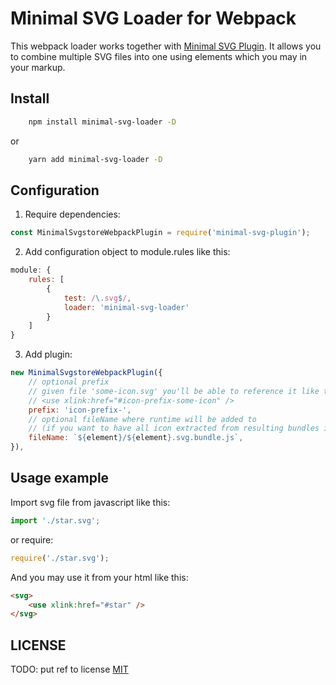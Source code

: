 # Minimal SVG Loader for Webpack
This webpack loader works together with [Minimal SVG Plugin](https://github.com/playbuzz/webpack-minimal-svgstore-plugin). 
It allows you to combine multiple SVG files into one using <symbol> elements which you may <use> in your markup.

## Install

```bash
    npm install minimal-svg-loader -D
```
or
```bash
    yarn add minimal-svg-loader -D
```

## Configuration

1. Require dependencies:
```js
const MinimalSvgstoreWebpackPlugin = require('minimal-svg-plugin');
```
2. Add configuration object to module.rules like this:
```javascript
module: {
    rules: [
        {
            test: /\.svg$/,
            loader: 'minimal-svg-loader'
        }
    ]
}
```
3. Add plugin:
```js
new MinimalSvgstoreWebpackPlugin({
    // optional prefix
    // given file 'some-icon.svg' you'll be able to reference it like this:
    // <use xlink:href="#icon-prefix-some-icon" />
    prefix: 'icon-prefix-',
    // optional fileName where runtime will be added to 
    // (if you want to have all icon extracted from resulting bundles into single file)
    fileName: `${element}/${element}.svg.bundle.js`,
}),
```

## Usage example

Import svg file from javascript like this:
```js
import './star.svg';
```

or require:
```js
require('./star.svg');
```

And you may use it from your html like this:
```html
<svg>
    <use xlink:href="#star" />
</svg>
```

## LICENSE
TODO: put ref to license
[MIT]()